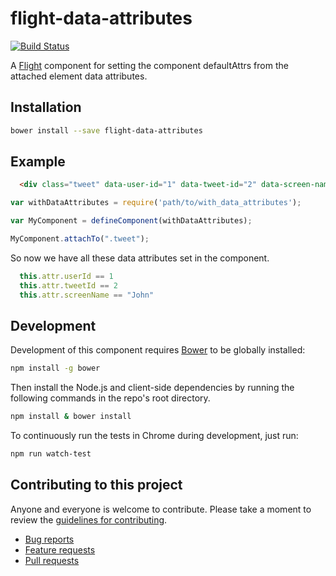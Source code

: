 # flight-data-attributes

[![Build Status](https://secure.travis-ci.org/<username>/flight-data-attributes.png)](http://travis-ci.org/rogeliog/flight-data-attributes)

A [Flight](https://github.com/flightjs/flight) component for setting the component defaultAttrs from the attached element data attributes.

## Installation

```bash
bower install --save flight-data-attributes
```

## Example

```html
  <div class="tweet" data-user-id="1" data-tweet-id="2" data-screen-name="John"></div>
```

```javascript
var withDataAttributes = require('path/to/with_data_attributes');

var MyComponent = defineComponent(withDataAttributes);

MyComponent.attachTo(".tweet");
```

So now we have all these data attributes set in the component.

```javascript
  this.attr.userId == 1
  this.attr.tweetId == 2
  this.attr.screenName == "John"
```

## Development

Development of this component requires [Bower](http://bower.io) to be globally
installed:

```bash
npm install -g bower
```

Then install the Node.js and client-side dependencies by running the following
commands in the repo's root directory.

```bash
npm install & bower install
```

To continuously run the tests in Chrome during development, just run:

```bash
npm run watch-test
```

## Contributing to this project

Anyone and everyone is welcome to contribute. Please take a moment to
review the [guidelines for contributing](CONTRIBUTING.md).

* [Bug reports](CONTRIBUTING.md#bugs)
* [Feature requests](CONTRIBUTING.md#features)
* [Pull requests](CONTRIBUTING.md#pull-requests)
